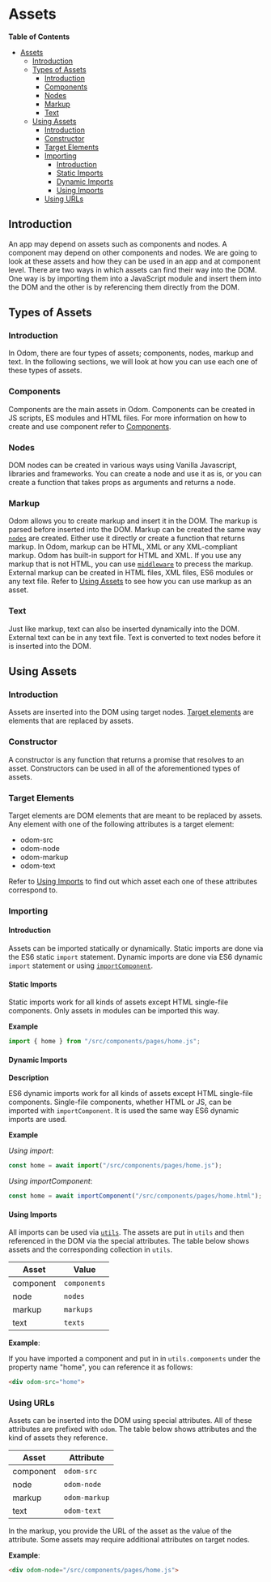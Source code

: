 # Assets

**Table of Contents**

- [Assets](#assets)
  - [Introduction](#introduction)
  - [Types of Assets](#types-of-assets)
    - [Introduction](#introduction-1)
    - [Components](#components)
    - [Nodes](#nodes)
    - [Markup](#markup)
    - [Text](#text)
  - [Using Assets](#using-assets)
    - [Introduction](#introduction-2)
    - [Constructor](#constructor)
    - [Target Elements](#target-elements)
    - [Importing](#importing)
      - [Introduction](#introduction-3)
      - [Static Imports](#static-imports)
      - [Dynamic Imports](#dynamic-imports)
      - [Using Imports](#using-imports)
    - [Using URLs](#using-urls)

## Introduction

An app may depend on assets such as components and nodes. A component may depend on other components and nodes. We are going to look at these assets and how they can be used in an app and at component level. There are two ways in which assets can find their way into the DOM. One way is by importing them into a JavaScript module and insert them into the DOM and the other is by referencing them directly from the DOM.

## Types of Assets

### Introduction

In Odom, there are four types of assets; components, nodes, markup and text. In the following sections, we will look at how you can use each one of these types of assets.

### Components

Components are the main assets in Odom. Components can be created in JS scripts, ES modules and HTML files. For more information on how to create and use component refer to [Components](./components.md).

### Nodes

DOM nodes can be created in various ways using Vanilla Javascript, libraries and frameworks. You can create a node and use it as is, or you can create a function that takes props as arguments and returns a node.

### Markup

Odom allows you to create markup and insert it in the DOM. The markup is parsed before inserted into the DOM. Markup can be created the same way [`nodes`](#nodes) are created. Either use it directly or create a function that returns markup. In Odom, markup can be HTML, XML or any XML-compliant markup. Odom has built-in support for HTML and XML. If you use any markup that is not HTML, you can use [`middleware`](./api/create-component/middleware.md) to precess the markup. External markup can be created in HTML files, XML files, ES6 modules or any text file. Refer to [Using Assets](#using-assets) to see how you can use markup as an asset.

### Text

Just like markup, text can also be inserted dynamically into the DOM. External text can be in any text file. Text is converted to text nodes before it is inserted into the DOM.

## Using Assets

### Introduction

Assets are inserted into the DOM using target nodes. [Target elements](#target-elements) are elements that are replaced by assets.

### Constructor

A constructor is any function that returns a promise that resolves to an asset. Constructors can be used in all of the aforementioned types of assets.

### Target Elements

Target elements are DOM elements that are meant to be replaced by assets. Any element with one of the following attributes is a target element:

- odom-src
- odom-node
- odom-markup
- odom-text

Refer to [Using Imports](#using-imports) to find out which asset each one of these attributes correspond to.

### Importing

#### Introduction

Assets can be imported statically or dynamically. Static imports are done via the ES6 static `import` statement. Dynamic imports are done via ES6 dynamic `import` statement or using [`importComponent`](./api/api.md#importcomponent).

#### Static Imports

Static imports work for all kinds of assets except HTML single-file components. Only assets in modules can be imported this way.

**Example**

```javascript
import { home } from "/src/components/pages/home.js";
```

#### Dynamic Imports

**Description**

ES6 dynamic imports work for all kinds of assets except HTML single-file components. Single-file components, whether HTML or JS, can be imported with `importComponent`. It is used the same way ES6 dynamic imports are used.

**Example**

_Using import_:

```javascript
const home = await import("/src/components/pages/home.js");
```

_Using importComponent_:

```javascript
const home = await importComponent("/src/components/pages/home.html");
```

#### Using Imports

All imports can be used via [`utils`](./api/create-component/utils.md). The assets are put in `utils` and then referenced in the DOM via the special attributes. The table below shows assets and the corresponding collection in `utils`.

| Asset     | Value        |
| --------- | ------------ |
| component | `components` |
| node      | `nodes`      |
| markup    | `markups`    |
| text      | `texts`      |

**Example**:

If you have imported a component and put in in `utils.components` under the property name "home", you can reference it as follows:

```html
<div odom-src="home">
```

### Using URLs

Assets can be inserted into the DOM using special attributes. All of these attributes are prefixed with `odom`. The table below shows attributes and the kind of assets they reference.

| Asset     | Attribute     |
| --------- | ------------- |
| component | `odom-src`    |
| node      | `odom-node`   |
| markup    | `odom-markup` |
| text      | `odom-text`   |

In the markup, you provide the URL of the asset as the value of the attribute. Some assets may require additional attributes on target nodes.

**Example**:

```html
<div odom-node="/src/components/pages/home.js">
```
